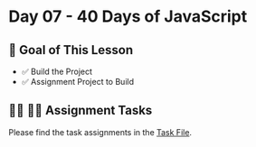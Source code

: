 # Day 07 - 40 Days of JavaScript

## **🎯 Goal of This Lesson**

- ✅ Build the Project
- ✅ Assignment Project to Build

## **👩‍💻 🧑‍💻 Assignment Tasks**

Please find the task assignments in the [Task File](./task.md).
